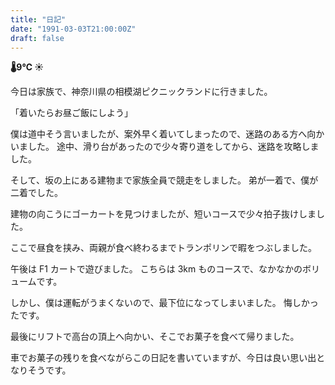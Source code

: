 ```yaml
---
title: "日記"
date: "1991-03-03T21:00:00Z"
draft: false
---
```


__🌡9℃ ☀__

今日は家族で、神奈川県の相模湖ピクニックランドに行きました。

「着いたらお昼ご飯にしよう」

僕は道中そう言いましたが、案外早く着いてしまったので、迷路のある方へ向かいました。
途中、滑り台があったので少々寄り道をしてから、迷路を攻略しました。

そして、坂の上にある建物まで家族全員で競走をしました。
弟が一着で、僕が二着でした。

建物の向こうにゴーカートを見つけましたが、短いコースで少々拍子抜けしました。

ここで昼食を挟み、両親が食べ終わるまでトランポリンで暇をつぶしました。

午後は F1 カートで遊びました。
こちらは 3km ものコースで、なかなかのボリュームです。

しかし、僕は運転がうまくないので、最下位になってしまいました。
悔しかったです。

最後にリフトで高台の頂上へ向かい、そこでお菓子を食べて帰りました。

車でお菓子の残りを食べながらこの日記を書いていますが、今日は良い思い出となりそうです。